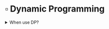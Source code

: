 # ▫ Dynamic Programming

<details>

<summary>When use DP?</summary>

1 . <mark style="color:yellow;">**Optimum Value:**</mark>** ask for optimum value**

**The first characteristic** that is common in DP problems is that the problem will <mark style="color:green;">**ask for the optimum value**</mark> (maximum or minimum) of something, or the number of ways there are to do something. For example:

* What is the minimum cost of doing...
* What is the maximum profit from...
* How many ways are there to do...
* What is the longest possible...
* Is it possible to reach a certain point...

2\. <mark style="color:yellow;">**Overlapping Subproblem:**</mark> **future "decisions" depend on earlier decisions**

Deciding to <mark style="color:red;">**do something at one step may affect the ability to do something in a later step.**</mark> This characteristic is what makes a greedy algorithm invalid for a DP problem - we need to factor in results from previous decisions.

</details>
